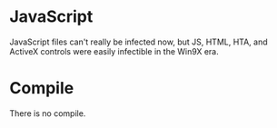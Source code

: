 # JavaScript
JavaScript files can't really be infected now, but JS, HTML, HTA, and ActiveX controls were easily infectible in the Win9X era.
# Compile
There is no compile.

